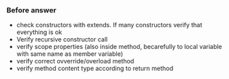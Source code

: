 ### Before answer
* check constructors with extends. If many constructors verify that everything is ok
* Verify recursive constructor call
* verify scope properties (also inside method, becarefully to local variable with same name as member variable)
* verify correct ovverride/overload method
* verify method content type according to return method
